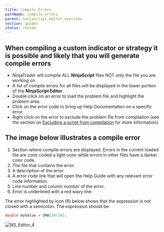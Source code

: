 ```yaml
---
title: Compile Errors
pathName: compile_errors
parent: ninjascript_editor_overview
section: guides
status: review
---
```


## When compiling a custom indicator or strategy it is possible and likely that you will generate compile errors

* NinjaTrader will compile ALL **NinjaScript** files NOT only the file you are working on.
* A list of compile errors for all files will be displayed in the lower portion of the **NinjaScript Editor**.
* Double click on an error to load the problem file and highlight the problem area.
* Click on the error code to bring up Help Documentation on a specific error.
* Right click on the error to exclude the problem file from compilation (see the section on [Excluding a script from compilation](ninjascript_explorer.md) for more information).

## The image below illustrates a compile error

1. Section where compile errors are displayed. Errors in the current loaded file are color coded a light color while errors in other files have a darker color code.
2. The file that contains the error.
3. A description of the error.
4. A error code link that will open the Help Guide with any relevant error code information.
5. Line number and column number of the error.
6. Error is underlined with a red wavy line.

The error highlighted by icon (6) below shows that the expression is not closed with a semicolon. The expression should be:

```csharp
double myValue = SMA(20)[0];
```

![NS_Editor_4](ns_editor_4.png)

